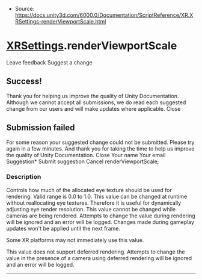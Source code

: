 * Source: https://docs.unity3d.com/6000.0/Documentation/ScriptReference/XR.XRSettings-renderViewportScale.html

#  [XRSettings](https://docs.unity3d.com/6000.0/Documentation/ScriptReference/XR.XRSettings.html).renderViewportScale
Leave feedback
Suggest a change
## Success!
Thank you for helping us improve the quality of Unity Documentation. Although we cannot accept all submissions, we do read each suggested change from our users and will make updates where applicable.
Close
## Submission failed
For some reason your suggested change could not be submitted. Please <a>try again</a> in a few minutes. And thank you for taking the time to help us improve the quality of Unity Documentation.
Close
Your name Your email Suggestion* Submit suggestion
Cancel
renderViewportScale; 
### Description
Controls how much of the allocated eye texture should be used for rendering.
Valid range is 0.0 to 1.0. This value can be changed at runtime without reallocating eye textures. Therefore it is useful for dynamically adjusting eye render resolution. This value cannot be changed while cameras are being rendered. Attempts to change the value during rendering will be ignored and an error will be logged. Changes made during gameplay updates won't be applied until the next frame.  
  
Some XR platforms may not immediately use this value.  
  
This value does not support deferred rendering. Attempts to change the value in the presence of a camera using deferred rendering will be ignored and an error will be logged.
* * *
